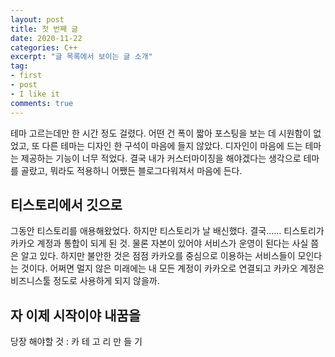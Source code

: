 ```yaml
---
layout: post
title: 첫 번째 글
date: 2020-11-22
categories: C++
excerpt: "글 목록에서 보이는 글 소개"
tag:
- first
- post
- I like it
comments: true
---
```


테마 고르는데만 한 시간 정도 걸렸다. 어떤 건 폭이 짧아 포스팅을 보는 데 시원함이 없었고, 또 다른 테마는 디자인 한 구석이 마음에 들지 않았다. 디자인이 마음에 드는 테마는 제공하는 기능이 너무 적었다. 결국 내가 커스터마이징을 해야겠다는 생각으로 테마를 골랐고, 뭐라도 적용하니 어쨌든 블로그다워져서 마음에 든다.

## 티스토리에서 깃으로

그동안 티스토리를 애용해왔었다. 하지만 티스토리가 날 배신했다. 결국...... 티스토리가 카카오 계정과 통합이 되게 된 것. 물론 자본이 있어야 서비스가 운영이 된다는 사실 쯤은 알고 있다. 하지만 불안한 것은 점점 카카오를 중심으로 이용하는 서비스들이 모인다는 것이다. 어쩌면 멀지 않은 미래에는 내 모든 계정이 카카오로 연결되고 카카오 계정은 비즈니스툴 정도로 사용하게 되지 않을까.

## 자 이제 시작이야 내꿈을

당장 해야할 것 : 카 테 고 리 만 들 기